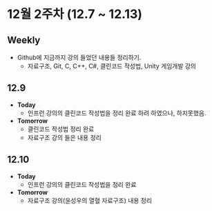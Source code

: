 12월 2주차 (12.7 ~ 12.13)
=====
## Weekly
+ Github에 지금까지 강의 들었던 내용들 정리하기.
  + 자료구조, Git, C, C++, C#, 클린코드 작성법, Unity 게임개발 강의
## 12.9
+ __Today__
  + 인프런 강의의 클린코드 작성법을 정리 완료 하려 하였으나, 하지못했음.
+ __Tomorrow__
  + 클린코드 작성법 정리 완료
  + 자료구조 강의 들은 내용 정리
  
## 12.10
+ __Today__
  + 인프런 강의의 클린코드 작성법을 정리 완료
+ __Tomorrow__
  + 자료구조 강의(윤성우의 열혈 자료구조) 내용 정리
